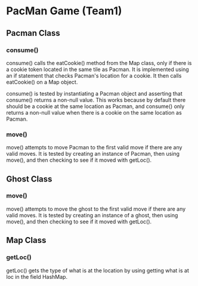 # PacMan Game (Team1)

## Pacman Class

### consume()
consume() calls the eatCookie() method from the Map class, only if there is a cookie token located in the same tile as Pacman.
It is implemented using an if statement that checks Pacman's location for a cookie. It then calls eatCookie() on a Map object.

consume() is tested by instantiating a Pacman object and asserting that consume() returns a non-null value. This works because
by default there should be a cookie at the same location as Pacman, and consume() only returns a non-null value when there
is a cookie on the same location as Pacman.

### move()
move() attempts to move Pacman to the first valid move if there are any valid moves. It is tested by creating an instance of Pacman, then using move(), and then checking to see if it moved with getLoc().

## Ghost Class

### move()
move() attempts to move the ghost to the first valid move if there are any valid moves. It is tested by creating an instance of a ghost, then using move(), and then checking to see if it moved with getLoc().

## Map Class

### getLoc()
getLoc() gets the type of what is at the location by using getting what is at loc in the field HashMap.
